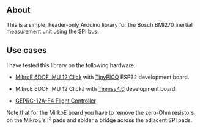 
## About

This is a simple, header-only Arduino library for the Bosch BMI270 inertial
measurement unit using the SPI bus.  

## Use cases

I have tested this library on the following hardware:

* [MikroE 6DOF IMU 12 Click](https://www.mikroe.com/6dof-imu-12-click)
with [TinyPICO](https://www.tinypico.com/) ESP32 development board.

* MikroE 6DOF IMU 12 ClickJ with [Teensy4.0](https://www.pjrc.com/store/teensy40.html/) development board.



* [GEPRC-12A-F4 Flight Controller](https://geprc.com/product/gep-12a-f4-flight-controller-12a-esc/)

Note that for the MirkoE board you have to remove the zero-Ohm resistors on the
MikroE's I<sup>2</sup> pads and solder a bridge across the adjacent SPI pads.
